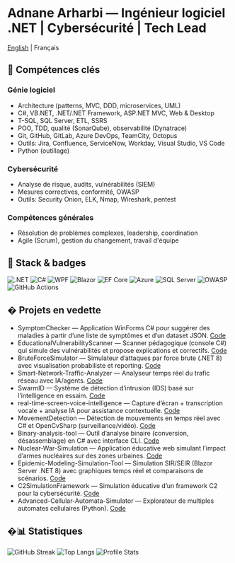 # Adnane Arharbi — Ingénieur logiciel .NET | Cybersécurité | Tech Lead

[English](./README.en.md) | Français

## 🧩 Compétences clés

### Génie logiciel

- Architecture (patterns, MVC, DDD, microservices, UML)
- C#, VB.NET, .NET/.NET Framework, ASP.NET MVC, Web & Desktop
- T-SQL, SQL Server, ETL, SSRS
- POO, TDD, qualité (SonarQube), observabilité (Dynatrace)
- Git, GitHub, GitLab, Azure DevOps, TeamCity, Octopus
- Outils: Jira, Confluence, ServiceNow, Workday, Visual Studio, VS Code
- Python (outillage)

### Cybersécurité

- Analyse de risque, audits, vulnérabilités (SIEM)
- Mesures correctives, conformité, OWASP
- Outils: Security Onion, ELK, Nmap, Wireshark, pentest

### Compétences générales

- Résolution de problèmes complexes, leadership, coordination
- Agile (Scrum), gestion du changement, travail d'équipe

## 🧪 Stack & badges

![.NET](https://img.shields.io/badge/.NET-512BD4?logo=dotnet&logoColor=white)
![C#](https://img.shields.io/badge/C%23-239120?logo=csharp&logoColor=white)
![WPF](https://img.shields.io/badge/WPF-6A1577?logo=windows&logoColor=white)
![Blazor](https://img.shields.io/badge/Blazor-5C2D91?logo=blazor&logoColor=white)
![EF Core](https://img.shields.io/badge/EF%20Core-512BD4?logo=database&logoColor=white)
![Azure](https://img.shields.io/badge/Azure-0078D4?logo=microsoftazure&logoColor=white)
![SQL Server](https://img.shields.io/badge/SQL%20Server-CC2927?logo=microsoftsqlserver&logoColor=white)
![OWASP](https://img.shields.io/badge/Security-OWASP-black?logo=owasp&logoColor=white)
![GitHub Actions](https://img.shields.io/badge/GitHub%20Actions-2088FF?logo=githubactions&logoColor=white)

## � Projets en vedette

- SymptomChecker — Application WinForms C# pour suggérer des maladies à partir d’une liste de symptômes et d’un dataset JSON. [Code](https://github.com/arhadnane/SymptomChecker)
- EducationalVulnerabilityScanner — Scanner pédagogique (console C#) qui simule des vulnérabilités et propose explications et correctifs. [Code](https://github.com/arhadnane/EducationalVulnerabilityScanner)
- BruteForceSimulator — Simulateur d’attaques par force brute (.NET 8) avec visualisation probabiliste et reporting. [Code](https://github.com/arhadnane/BruteForceSimulator)
- Smart-Network-Traffic-Analyzer — Analyseur temps réel du trafic réseau avec IA/agents. [Code](https://github.com/arhadnane/Smart-Network-Traffic-Analyzer)
- SwarmID — Système de détection d’intrusion (IDS) basé sur l’intelligence en essaim. [Code](https://github.com/arhadnane/SwarmID-Intrusion-Detection-System)
- real-time-screen-voice-intelligence — Capture d’écran + transcription vocale + analyse IA pour assistance contextuelle. [Code](https://github.com/arhadnane/real-time-screen-voice-intelligence)
- MovementDetection — Détection de mouvements en temps réel avec C# et OpenCvSharp (surveillance/vidéo). [Code](https://github.com/arhadnane/MovementDetection)
- Binary-analysis-tool — Outil d’analyse binaire (conversion, désassemblage) en C# avec interface CLI. [Code](https://github.com/arhadnane/Binary-analysis-tool)
- Nuclear-War-Simulation — Application éducative web simulant l’impact d’armes nucléaires sur des zones urbaines. [Code](https://github.com/arhadnane/Nuclear-War-Simulation)
- Epidemic-Modeling-Simulation-Tool — Simulation SIR/SEIR (Blazor Server .NET 8) avec graphiques temps réel et comparaisons de scénarios. [Code](https://github.com/arhadnane/Epidemic-Modeling-Simulation-Tool)
- C2SimulationFramework — Simulation éducative d’un framework C2 pour la cybersécurité. [Code](https://github.com/arhadnane/C2SimulationFramework)
- Advanced-Cellular-Automata-Simulator — Explorateur de multiples automates cellulaires (Python). [Code](https://github.com/arhadnane/Advanced-Cellular-Automata-Simulator)

## �📊 Statistiques

![GitHub Streak](https://streak-stats.demolab.com?user=arhadnane&theme=default)
![Top Langs](https://github-readme-stats.vercel.app/api/top-langs/?username=arhadnane&layout=compact)
![Profile Stats](https://github-readme-stats.vercel.app/api?username=arhadnane&show_icons=true)
